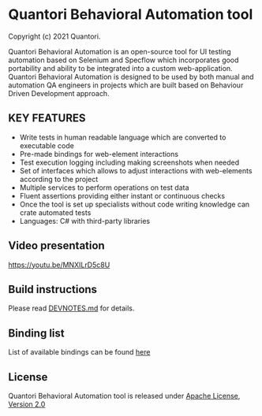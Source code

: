 # Quantori Behavioral Automation tool
Copyright (c) 2021 Quantori.

Quantori Behavioral Automation is an open-source tool for UI testing automation based on Selenium and Specflow which incorporates good portability and ability to be integrated into a custom web-application. Quantori Behavioral Automation is designed to be used by both manual and automation QA engineers in projects which are built based on Behaviour Driven Development approach.

## KEY FEATURES
* Write tests in human readable language which are converted to executable code
* Pre-made bindings for web-element interactions
* Test execution logging including making screenshots when needed
* Set of interfaces which allows to adjust interactions with web-elements according to the project
* Multiple services to perform operations on test data
* Fluent assertions providing either instant or continuous checks
* Once the tool is set up specialists without code writing knowledge can crate automated tests
* Languages: C# with third-party libraries

## Video presentation
https://youtu.be/MNXILrD5c8U

## Build instructions
Please read [DEVNOTES.md](DEVNOTES.md) for details.

## Binding list
List of available bindings can be found [here](BINDINGS.md)

## License
Quantori Behavioral Automation tool is released under [Apache License, Version 2.0](LICENSE)
